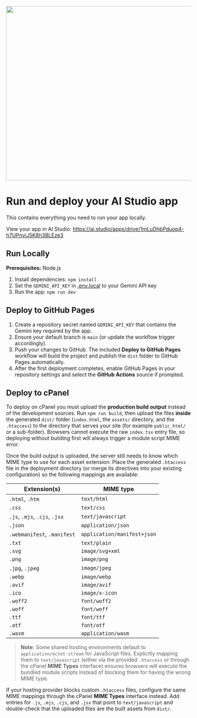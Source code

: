 <div align="center">
<img width="1200" height="475" alt="GHBanner" src="https://github.com/user-attachments/assets/0aa67016-6eaf-458a-adb2-6e31a0763ed6" />
</div>

# Run and deploy your AI Studio app

This contains everything you need to run your app locally.

View your app in AI Studio: https://ai.studio/apps/drive/1mLuDhbPduop4-h7UPnviJ5K8h3BLEze3

## Run Locally

**Prerequisites:**  Node.js


1. Install dependencies:
   `npm install`
2. Set the `GEMINI_API_KEY` in [.env.local](.env.local) to your Gemini API key
3. Run the app:
   `npm run dev`

## Deploy to GitHub Pages

1. Create a repository secret named `GEMINI_API_KEY` that contains the Gemini key required by the app.
2. Ensure your default branch is `main` (or update the workflow trigger accordingly).
3. Push your changes to GitHub. The included **Deploy to GitHub Pages** workflow will build the project and publish the `dist` folder to GitHub Pages automatically.
4. After the first deployment completes, enable GitHub Pages in your repository settings and select the **GitHub Actions** source if prompted.

## Deploy to cPanel

To deploy on cPanel you must upload the **production build output** instead of the development sources. Run `npm run build`, then upload the files **inside** the generated `dist/` folder (`index.html`, the `assets/` directory, and the `.htaccess`) to the directory that serves your site (for example `public_html/` or a sub-folder). Browsers cannot execute the raw `index.tsx` entry file, so deploying without building first will always trigger a module script MIME error.

Once the build output is uploaded, the server still needs to know which MIME type to use for each asset extension. Place the generated `.htaccess` file in the deployment directory (or merge its directives into your existing configuration) so the following mappings are available:

| Extension(s) | MIME type |
| --- | --- |
| `.html`, `.htm` | `text/html` |
| `.css` | `text/css` |
| `.js`, `.mjs`, `.cjs`, `.jsx` | `text/javascript` |
| `.json` | `application/json` |
| `.webmanifest`, `.manifest` | `application/manifest+json` |
| `.txt` | `text/plain` |
| `.svg` | `image/svg+xml` |
| `.png` | `image/png` |
| `.jpg`, `.jpeg` | `image/jpeg` |
| `.webp` | `image/webp` |
| `.avif` | `image/avif` |
| `.ico` | `image/x-icon` |
| `.woff2` | `font/woff2` |
| `.woff` | `font/woff` |
| `.ttf` | `font/ttf` |
| `.otf` | `font/otf` |
| `.wasm` | `application/wasm` |

> **Note:** Some shared hosting environments default to `application/octet-stream` for JavaScript files. Explicitly mapping them to `text/javascript` (either via the provided `.htaccess` or through the cPanel **MIME Types** interface) ensures browsers will execute the bundled module scripts instead of blocking them for having the wrong MIME type.

If your hosting provider blocks custom `.htaccess` files, configure the same MIME mappings through the cPanel **MIME Types** interface instead. Add entries for `.js`, `.mjs`, `.cjs`, and `.jsx` that point to `text/javascript` and double-check that the uploaded files are the built assets from `dist/`.
